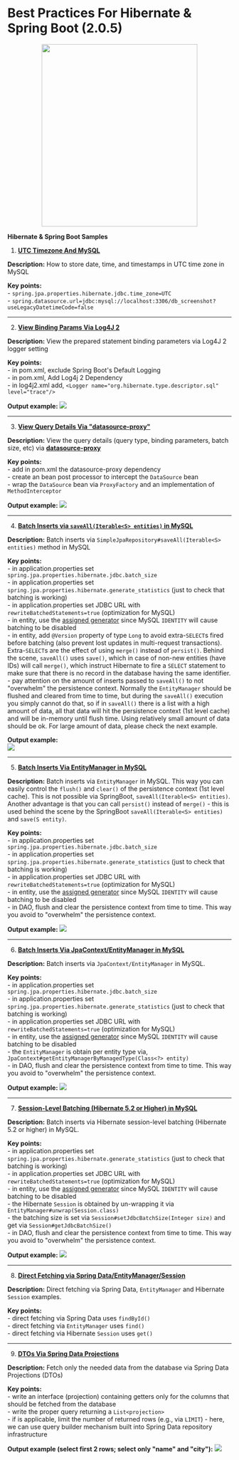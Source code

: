 # Best Practices For Hibernate & Spring Boot (2.0.5)

<a href="https://leanpub.com/java-persistence-performance-illustrated-guide"><p align="center"><img src="https://github.com/AnghelLeonard/Hibernate-SpringBoot/blob/master/Java%20Persistence%20Performance%20Illustrated%20Guide.jpg" height="410" width="350"/></p></a>

**Hibernate & Spring Boot Samples**

1. **[UTC Timezone And MySQL](https://github.com/AnghelLeonard/Hibernate/tree/master/HibernateSpringBootUTCTimezone)**

**Description:** How to store date, time, and timestamps in UTC time zone in MySQL

**Key points:**\
     - `spring.jpa.properties.hibernate.jdbc.time_zone=UTC`\
     - `spring.datasource.url=jdbc:mysql://localhost:3306/db_screenshot?useLegacyDatetimeCode=false`
     
-----------------------------------------------------------------------------------------------------------------------    

2. **[View Binding Params Via Log4J 2](https://github.com/AnghelLeonard/Hibernate-SpringBoot/tree/master/HibernateSpringBootLog4j2ViewBindingParameters)**

**Description:** View the prepared statement binding parameters via Log4J 2 logger setting

**Key points:**\
     - in pom.xml, exclude Spring Boot's Default Logging\
     - in pom.xml, Add Log4j 2 Dependency\
     - in log4j2.xml add, `<Logger name="org.hibernate.type.descriptor.sql" level="trace"/>`
   
**Output example:**
![](https://github.com/AnghelLeonard/Hibernate-SpringBoot/blob/master/HibernateSpringBootLog4j2ViewBindingParameters/sample.png)

-----------------------------------------------------------------------------------------------------------------------    

3. **[View Query Details Via "datasource-proxy"](https://github.com/AnghelLeonard/Hibernate-SpringBoot/tree/master/HibernateSpringBootDataSourceProxy)**

**Description:** View the query details (query type, binding parameters, batch size, etc) via **[datasource-proxy](https://github.com/ttddyy/datasource-proxy)**

**Key points:**\
     - add in pom.xml the datasource-proxy dependency\
     - create an bean post processor to intercept the `DataSource` bean\
     - wrap the `DataSource` bean via `ProxyFactory` and an implementation of `MethodInterceptor`
   
**Output example:**
![](https://github.com/AnghelLeonard/Hibernate-SpringBoot/blob/master/HibernateSpringBootDataSourceProxy/sample.png)

-----------------------------------------------------------------------------------------------------------------------    

4. **[Batch Inserts via `saveAll(Iterable<S> entities)` in MySQL](https://github.com/AnghelLeonard/Hibernate-SpringBoot/tree/master/HibernateSpringBootBatchInsertsJpaRepository)**

**Description:** Batch inserts via `SimpleJpaRepository#saveAll(Iterable<S> entities)` method in MySQL

**Key points:**\
     - in application.properties set `spring.jpa.properties.hibernate.jdbc.batch_size`\
     - in application.properties set `spring.jpa.properties.hibernate.generate_statistics` (just to check that batching is working)\
     - in application.properties set JDBC URL with `rewriteBatchedStatements=true` (optimization for MySQL)\
     - in entity, use the [assigned generator](https://vladmihalcea.com/how-to-combine-the-hibernate-assigned-generator-with-a-sequence-or-an-identity-column/) since MySQL `IDENTITY` will cause batching to be disabled\
     - in entity, add `@Version` property of type `Long` to avoid extra-`SELECT`s fired before batching (also prevent lost updates in multi-request transactions). Extra-`SELECT`s are the effect of using `merge()` instead of `persist()`. Behind the scene, `saveAll()` uses `save()`, which in case of non-new entities (have IDs) will call `merge()`, which instruct Hibernate to fire a `SELECT` statement to make sure that there is no record in the database having the same identifier.\
     - pay attention on the amount of inserts passed to `saveAll()` to not "overwhelm" the persistence context. Normally the `EntityManager` should be flushed and cleared from time to time, but during the `saveAll()` execution you simply cannot do that, so if in `saveAll()` there is a list with a high amount of data, all that data will hit the persistence context (1st level cache) and will be in-memory until flush time. Using relatively small amount of data should be ok. For large amount of data, please check the next example.
  
**Output example:**\
![](https://github.com/AnghelLeonard/Hibernate-SpringBoot/blob/master/HibernateSpringBootBatchInsertsJpaRepository/sample.png)

-----------------------------------------------------------------------------------------------------------------------    

5. **[Batch Inserts Via EntityManager in MySQL](https://github.com/AnghelLeonard/Hibernate-SpringBoot/tree/master/HibernateSpringBootBatchInsertsEntityManager)**

**Description:** Batch inserts via `EntityManager` in MySQL. This way you can easily control the `flush()` and `clear()` of the persistence context (1st level cache). This is not possible via SpringBoot, `saveAll(Iterable<S> entities)`. Another advantage is that you can call `persist()` instead of `merge()` - this is used behind the scene by the SpringBoot `saveAll(Iterable<S> entities)` and `save(S entity)`.

**Key points:**\
     - in application.properties set `spring.jpa.properties.hibernate.jdbc.batch_size`\
     - in application.properties set `spring.jpa.properties.hibernate.generate_statistics` (just to check that batching is working)\
     - in application.properties set JDBC URL with `rewriteBatchedStatements=true` (optimization for MySQL)\
     - in entity, use the [assigned generator](https://vladmihalcea.com/how-to-combine-the-hibernate-assigned-generator-with-a-sequence-or-an-identity-column/) since MySQL `IDENTITY` will cause batching to be disabled\
     - in DAO, flush and clear the persistence context from time to time. This way you avoid to "overwhelm" the persistence context. 
   
**Output example:**
![](https://github.com/AnghelLeonard/Hibernate-SpringBoot/blob/master/HibernateSpringBootBatchInsertsEntityManager/sample.png)

-----------------------------------------------------------------------------------------------------------------------    

6. **[Batch Inserts Via JpaContext/EntityManager in MySQL](https://github.com/AnghelLeonard/Hibernate-SpringBoot/tree/master/HibernateSpringBootBatchInsertsEntityManagerViaJpaContext)**

**Description:** Batch inserts via `JpaContext/EntityManager` in MySQL.

**Key points:**\
     - in application.properties set `spring.jpa.properties.hibernate.jdbc.batch_size`\
     - in application.properties set `spring.jpa.properties.hibernate.generate_statistics` (just to check that batching is working)\
     - in application.properties set JDBC URL with `rewriteBatchedStatements=true` (optimization for MySQL)\
     - in entity, use the [assigned generator](https://vladmihalcea.com/how-to-combine-the-hibernate-assigned-generator-with-a-sequence-or-an-identity-column/) since MySQL `IDENTITY` will cause batching to be disabled\
     - the `EntityManager` is obtain per entity type via, `JpaContext#getEntityManagerByManagedType(Class<?> entity)`\
     - in DAO, flush and clear the persistence context from time to time. This way you avoid to "overwhelm" the persistence context. 
   
**Output example:**
![](https://github.com/AnghelLeonard/Hibernate-SpringBoot/blob/master/HibernateSpringBootBatchInsertsEntityManagerViaJpaContext/sample.png)

-----------------------------------------------------------------------------------------------------------------------    

7. **[Session-Level Batching (Hibernate 5.2 or Higher) in MySQL](https://github.com/AnghelLeonard/Hibernate-SpringBoot/tree/master/HibernateSpringBootBatchInsertsViaSession)**

**Description:** Batch inserts via Hibernate session-level batching (Hibernate 5.2 or higher) in MySQL.

**Key points:**\
     - in application.properties set `spring.jpa.properties.hibernate.generate_statistics` (just to check that batching is working)\
     - in application.properties set JDBC URL with `rewriteBatchedStatements=true` (optimization for MySQL)\
     - in entity, use the [assigned generator](https://vladmihalcea.com/how-to-combine-the-hibernate-assigned-generator-with-a-sequence-or-an-identity-column/) since MySQL `IDENTITY` will cause batching to be disabled\
     - the Hibernate `Session` is obtained by un-wrapping it via `EntityManager#unwrap(Session.class)`\
     - the batching size is set via `Session#setJdbcBatchSize(Integer size)` and get via `Session#getJdbcBatchSize()`\
     - in DAO, flush and clear the persistence context from time to time. This way you avoid to "overwhelm" the persistence context. 
   
**Output example:**
![](https://github.com/AnghelLeonard/Hibernate-SpringBoot/blob/master/HibernateSpringBootBatchInsertsViaSession/sample.png)

-----------------------------------------------------------------------------------------------------------------------    

8. **[Direct Fetching via Spring Data/EntityManager/Session](https://github.com/AnghelLeonard/Hibernate-SpringBoot/tree/master/HibernateSpringBootDirectFetching)**

**Description:** Direct fetching via Spring Data, `EntityManager` and Hibernate `Session` examples.

**Key points:**\
     - direct fetching via Spring Data uses `findById()`\
     - direct fetching via `EntityManager` uses `find()`\
     - direct fetching via Hibernate `Session` uses `get()`

-----------------------------------------------------------------------------------------------------------------------    

9. **[DTOs Via Spring Data Projections](https://github.com/AnghelLeonard/Hibernate-SpringBoot/tree/master/HibernateSpringBootDtoViaProjections)**

**Description:** Fetch only the needed data from the database via Spring Data Projections (DTOs)

**Key points:**\
     - write an interface (projection) containing getters only for the columns that should be fetched from the database\
     - write the proper query returning a `List<projection>`\
     - if is applicable, limit the number of returned rows (e.g., via `LIMIT`) - here, we can use query builder mechanism built into Spring Data repository infrastructure
     
**Output example (select first 2 rows; select only "name" and "city"):**
![](https://github.com/AnghelLeonard/Hibernate-SpringBoot/blob/master/HibernateSpringBootDtoViaProjections/sample.png)     
